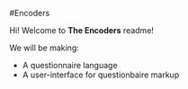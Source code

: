 #Encoders

Hi! Welcome to **The Encoders** readme!

We will be making:

- A questionnaire language
- A user-interface for questionbaire markup
